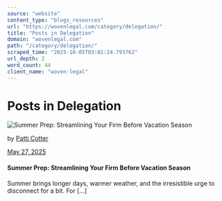 ```yaml
---
source: "website"
content_type: "blogs_resources"
url: "https://wovenlegal.com/category/delegation/"
title: "Posts in Delegation"
domain: "wovenlegal.com"
path: "/category/delegation/"
scraped_time: "2025-10-05T03:01:24.793762"
url_depth: 2
word_count: 44
client_name: "woven-legal"
---
```


# Posts in Delegation

![Summer Prep: Streamlining Your Firm Before Vacation Season](https://wovenlegal.com/wp-content/uploads/2025/05/Beach-Scene.jpg)

by [Patti Cotter](https://wovenlegal.com/author/patti-cotter/)

[May 27, 2025](https://wovenlegal.com/2025/05/27/)

#### Summer Prep: Streamlining Your Firm Before Vacation Season

Summer brings longer days, warmer weather, and the irresistible urge to disconnect for a bit. For [...]